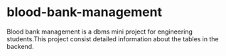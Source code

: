 # blood-bank-management
Blood bank management is a dbms mini project for engineering students.This project consist detailed information about the tables in the backend.
